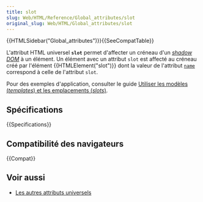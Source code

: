 ```yaml
---
title: slot
slug: Web/HTML/Reference/Global_attributes/slot
original_slug: Web/HTML/Global_attributes/slot
---
```


{{HTMLSidebar("Global_attributes")}}{{SeeCompatTable}}

L'attribut HTML universel **`slot`** permet d'affecter un créneau d'un _[shadow DOM](/fr/docs/Web/API/Web_components/Using_shadow_DOM)_ à un élément. Un élément avec un attribut `slot` est affecté au créneau créé par l'élément {{HTMLElement("slot")}} dont la valeur de l'attribut [`name`](/fr/docs/Web/HTML/Reference/Elements/slot#name) correspond à celle de l'attribut `slot`.

Pour des exemples d'application, consulter le guide [Utiliser les modèles (_templates_) et les emplacements (_slots_)](/fr/docs/Web/API/Web_components/Using_templates_and_slots).

## Spécifications

{{Specifications}}

## Compatibilité des navigateurs

{{Compat}}

## Voir aussi

- [Les autres attributs universels](/fr/docs/Web/HTML/Reference/Global_attributes)
